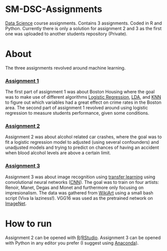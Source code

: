 # SM-DSC-Assignments
[Data Science](https://fagbesk.sam.sdu.dk/?fag_id=38412) course assignments. Contains 3 assignments. Coded in R and Python. Currently there is only a solution for assignment 2 and 3 as the first one was uploaded to another students repository (Private).

# About
The three assignments revolved around machine learning. 
### [Assignment 1](https://github.com/Spiderixius/SM-DSC-Assignments/tree/master/AssignmentJurgen)
The first part of assignment 1 was about Boston Housing where the goal was to make use of different algorithms [Logistic Regression](https://en.wikipedia.org/wiki/Logistic_regression), [LDA](https://en.wikipedia.org/wiki/Linear_discriminant_analysis), and [KNN](https://en.wikipedia.org/wiki/K-nearest_neighbors_algorithm) to figure out which variables had a great effect on crime rates in the Boston area.
The second part of assignment 1 revolved around using logistic regression to measure students performance, given some conditions. 
### [Assignment 2](https://github.com/Spiderixius/SM-DSC-Assignments/tree/master/AssignmentVictoria)
Assignment 2 was about alcohol related car crashes, where the goal was to fit a logistic regression model to adjusted (using several confounders) and unadjusted models and trying to predict on chances of having an accident when blood alcohol levels are above a certain limit. 
### [Assignment 3](https://github.com/Spiderixius/SM-DSC-Assignments/tree/master/AssignmentEsmail)
Assignment 3 was about image recognition using [transfer learning](http://cs231n.github.io/transfer-learning/) using convolutional neural networks ([CNN](http://cs231n.github.io/convolutional-networks/)). The goal was to train on four artists: Renoir, Manet, Degas and Monet and furthermore only focusing on impresionalism. The data was gathered from [WikiArt](https://www.wikiart.org/) using a small bash script (Viva la laziness!). VGG16 was used as the pretrained network on [ImageNet](http://www.image-net.org/).
# How to run
Assignment 2 can be opened with [R](https://www.r-project.org/)/[RStudio](https://www.rstudio.com/).
Assignment 3 can be opened with Python in any editor you prefer (I suggest using [Anaconda](https://anaconda.org/)).
